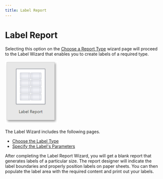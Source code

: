 ```yaml
---
title: Label Report
---
```

# Label Report
Selecting this option on the [Choose a Report Type](../../../../../interface-elements-for-web/articles/report-designer/wizards/report-wizard/choose-a-report-type.md) wizard page will proceed to the Label Wizard that enables you to create labels of a required type.

![web-designer-report-type-label](../../../../images/Img125726.png)

The Label Wizard includes the following pages.
* [Choose the Label Type](../../../../../interface-elements-for-web/articles/report-designer/wizards/report-wizard/label-report/choose-the-label-type.md)
* [Specify the Label's Parameters](../../../../../interface-elements-for-web/articles/report-designer/wizards/report-wizard/label-report/specify-the-labels-parameters.md)

After completing the Label Report Wizard, you will get a blank report that generates labels of a particular size. The report designer will indicate the label boundaries and properly position labels on paper sheets. You can then populate the label area with the required content and print out your labels.